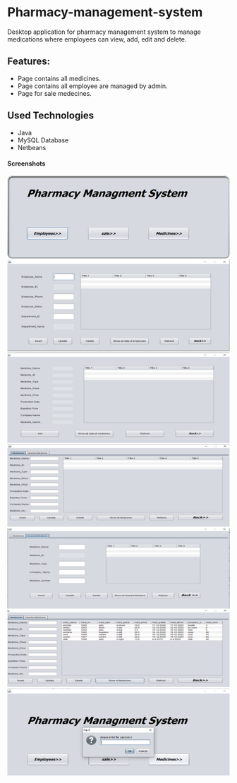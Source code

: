 # Pharmacy-management-system

Desktop application for pharmacy management system to manage medications where employees can view, add, edit and delete.

## Features:

- Page contains all medicines.
- Page contains all employee are managed by admin.
- Page for sale medecines.

## Used Technologies

- Java
- MySQL Database
- Netbeans

#### Screenshots

<img src="screenshots/Picture1.png"/>
<img src="screenshots/Picture2.png"/>
<img src="screenshots/Picture3.png"/>
<img src="screenshots/Picture4.png"/>
<img src="screenshots/Picture5.png"/>
<img src="screenshots/Picture6.png"/>
<img src="screenshots/Picture7.png"/>
